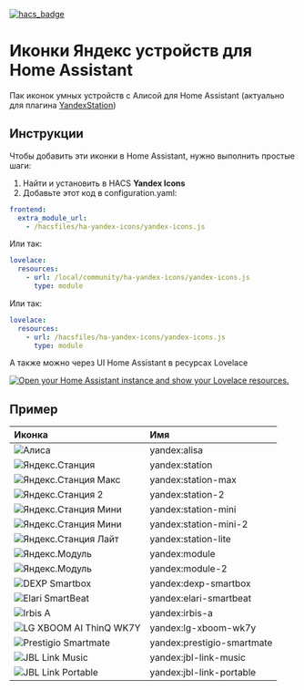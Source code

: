 [![hacs_badge](https://img.shields.io/badge/HACS-Default-orange.svg?style=for-the-badge)](https://github.com/hacs/integration)

# Иконки Яндекс устройств для Home Assistant
Пак иконок умных устройств с Алисой для Home Assistant (актуально для плагина [YandexStation](https://github.com/AlexxIT/YandexStation))

## Инструкции
Чтобы добавить эти иконки в Home Assistant, нужно выполнить простые шаги:

1. Найти и установить в HACS **Yandex Icons**
2. Добавьте этот код в configuration.yaml:

```yaml
frontend:
  extra_module_url:
    - /hacsfiles/ha-yandex-icons/yandex-icons.js 
```
Или так:
```yaml
lovelace:
  resources:
    - url: /local/community/ha-yandex-icons/yandex-icons.js
      type: module  
```
Или так:
```yaml
lovelace:
  resources:
    - url: /hacsfiles/ha-yandex-icons/yandex-icons.js
      type: module  
```


А также можно через UI Home Assistant в ресурсах Lovelace

[![Open your Home Assistant instance and show your Lovelace resources.](https://my.home-assistant.io/badges/lovelace_resources.svg)](https://my.home-assistant.io/redirect/lovelace_resources/)

## Пример

| Иконка                                                                                                                                      | Имя                        |
|:--------------------------------------------------------------------------------------------------------------------------------------------|:---------------------------|
| ![Алиса](https://raw.githubusercontent.com/iswitch/ha-yandex-icons/master/docs/alisa.svg "Алиса")                                           | yandex:alisa               |
| ![Яндекс.Станция](https://raw.githubusercontent.com/iswitch/ha-yandex-icons/master/docs/station.svg "Яндекс.Станция")                       | yandex:station             |
| ![Яндекс.Станция Макс](https://raw.githubusercontent.com/iswitch/ha-yandex-icons/master/docs/station-max.svg "Яндекс.Станция Макс")         | yandex:station-max         |
| ![Яндекс.Станция 2](https://raw.githubusercontent.com/iswitch/ha-yandex-icons/master/docs/station-2.svg "Яндекс.Станция 2")                 | yandex:station-2           |
| ![Яндекс.Станция Мини](https://raw.githubusercontent.com/iswitch/ha-yandex-icons/master/docs/station-mini.svg "Яндекс.Станция Мини")        | yandex:station-mini        |
| ![Яндекс.Станция Мини](https://raw.githubusercontent.com/iswitch/ha-yandex-icons/master/docs/station-mini-2.svg "Яндекс.Станция Мини 2")    | yandex:station-mini-2      |
| ![Яндекс.Станция Лайт](https://raw.githubusercontent.com/iswitch/ha-yandex-icons/master/docs/station-lite.svg "Яндекс.Станция Лайт")        | yandex:station-lite        |
| ![Яндекс.Модуль](https://raw.githubusercontent.com/iswitch/ha-yandex-icons/master/docs/module.svg "Яндекс.Модуль")                          | yandex:module              |
| ![Яндекс.Модуль](https://raw.githubusercontent.com/iswitch/ha-yandex-icons/master/docs/module-2.svg "Яндекс.Модуль 2")                      | yandex:module-2            |
| ![DEXP Smartbox](https://raw.githubusercontent.com/iswitch/ha-yandex-icons/master/docs/dexp-smartbox.svg "DEXP Smartbox")                   | yandex:dexp-smartbox       |
| ![Elari SmartBeat](https://raw.githubusercontent.com/iswitch/ha-yandex-icons/master/docs/elari-smartbeat.svg "Elari SmartBeat")             | yandex:elari-smartbeat     |
| ![Irbis A](https://raw.githubusercontent.com/iswitch/ha-yandex-icons/master/docs/irbis-a.svg "Irbis A")                                     | yandex:irbis-a             |
| ![LG XBOOM AI ThinQ WK7Y](https://raw.githubusercontent.com/iswitch/ha-yandex-icons/master/docs/lg-xboom-wk7y.svg "LG XBOOM AI ThinQ WK7Y") | yandex:lg-xboom-wk7y       |
| ![Prestigio Smartmate](https://raw.githubusercontent.com/iswitch/ha-yandex-icons/master/docs/prestigio-smartmate.svg "Prestigio Smartmate") | yandex:prestigio-smartmate |
| ![JBL Link Music](https://raw.githubusercontent.com/iswitch/ha-yandex-icons/master/docs/jbl-link-music.svg "JBL Link Music")                | yandex:jbl-link-music      |
| ![JBL Link Portable](https://raw.githubusercontent.com/iswitch/ha-yandex-icons/master/docs/jbl-link-portable.svg "JBL Link Portable")       | yandex:jbl-link-portable   |
